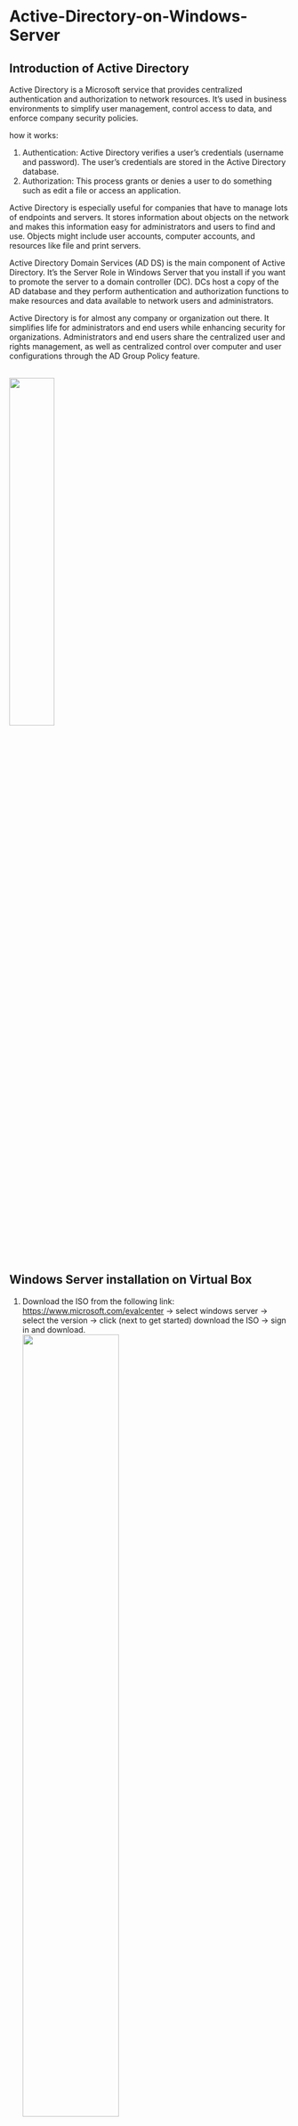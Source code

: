 # Active-Directory-on-Windows-Server

## Introduction of Active Directory
Active Directory is a Microsoft service that provides centralized authentication and authorization to network resources. It’s used in business environments to simplify user management, control access to data, and enforce company security policies.

how it works:
1) Authentication: Active Directory verifies a user’s credentials (username and password). The user’s credentials are stored in the Active Directory database.
2) Authorization: This process grants or denies a user to do something such as edit a file or access an application.

Active Directory is especially useful for companies that have to manage lots of endpoints and servers. It stores information about objects on the network and makes this information easy for administrators and users to find and use. Objects might include user accounts, computer accounts, and resources like file and print servers.

Active Directory Domain Services (AD DS) is the main component of Active Directory. It’s the Server Role in Windows Server that you install if you want to promote the server to a domain controller (DC). DCs host a copy of the AD database and they perform authentication and authorization functions to make resources and data available to network users and administrators.

Active Directory is for almost any company or organization out there. It simplifies life for administrators and end users while enhancing security for organizations. Administrators and end users share the centralized user and rights management, as well as centralized control over computer and user configurations through the AD Group Policy feature.

<br><img src="./Photos/ad.png" width=40% height="./Photos/auto"><br><br>

## Windows Server installation on Virtual Box

1) Download the ISO from the following link: https://www.microsoft.com/evalcenter  -> select windows server -> select the version -> click (next to get started) download the ISO -> sign in and download.
<br><img src="./Photos/down1.png" width=60% height="./Photos/auto"><br><br>
2) Download Virtual Box and install the OS.


## Configure some settings before installing Active Directory
After installing the O.S. We need configure these settings:

 - Activate windows (start -> control panel -> system and security -> system -> check windows status, if activeted -> ok, else -> click on active windows)
 - Rename the computer name to RTS-DC1 (server manager -> local server -> click on computer name and rename it)
 - Change the network to internal (DEVICES -> NETWORK SETTINGS-> select INTERNAL NETWORK)
 - Set a static IP address (Network and Internet -> Network Connections -> right click on ethernet properties -> double click on tcp ipv4 -> and set up an static ip address 192.168.1.250 -> subnet 255.255.255.0 and dns server 192.168.1.250)
 - Mouse integration (in alto di virtual box -> mouse integration)
 - To Unlock the windows server (insert -> ctrl+alt+del)

Check your configuration in local server
<br><img src="./Photos/setting1.png" width=60% height="./Photos/auto"><br><br>



## Active Directory Overview e Terminology
 - Domain -> collection of objects (users acc,computers acc, groups… and more)
 - Domain Controller -> server with the active directory installed)
 - Tree -> collection of a domains
 - Forest -> collection of trees
 - Global Catalog -> it’s a central repository containing a subset of attributes of all objects in the AD forest.
 - DNS -> resolve a name to ip address


## Methods to install Active Directory 
 - Powershell (install windows feature AD Domain Services and ADDSDomainController)
 - Server Manager (Add roles and features)
 - DCPromo /Unattend: <path> (with a file, minimize errors)


## Active Directory installation
To install AD go to: manage -> add roles and features
<br><img src="./Photos/i1.png" width=60% height="./Photos/auto"><br><br>
<br><img src="./Photos/i2.png" width=60% height="./Photos/auto"><br><br>
<br><img src="./Photos/i3.png" width=60% height="./Photos/auto"><br><br>
<br><img src="./Photos/i4.png" width=60% height="./Photos/auto"><br><br>

Click next until install.

### Domain Controller Promotion
After installation will pop up a warning 
<br><img src="./Photos/warning1.png" width=60% height="./Photos/auto"><br><br>
Click on Promote (it will promote the server in domain controller)
Follow the images below:
<br><img src="./Photos/d1.png" width=60% height="./Photos/auto"><br><br>
<br><img src="./Photos/d2.png" width=60% height="./Photos/auto"><br><br>
<br><img src="./Photos/d3.png" width=60% height="./Photos/auto"><br><br>
In the first installation it will install the dns, so let uncheck if first installation.
<br><img src="./Photos/d4.png" width=60% height="./Photos/auto"><br><br>
<br><img src="./Photos/d5.png" width=60% height="./Photos/auto"><br><br>
<br><img src="./Photos/d6.png" width=60% height="./Photos/auto"><br><br>
Click next until finish and reboot the system.

### Verify your installation
You can see in your log screen your domain.
<br><img src="./Photos/v1.png" width=60% height="./Photos/auto"><br><br>
first check to do:
server manager -> Tools -> Active Directory Users and Computers -> it's present the domain RTS.LOCAL.
<br><img src="./Photos/v2.png" width=60% height="./Photos/auto"><br><br>
second check to do:
server manager -> Tools -> DNS -> forward lookup zones -> expand _msdcs.rts.local -> check if the Kerberos and LDAP services are present.
<br><img src="./Photos/v3.png" width=60% height="./Photos/auto"><br><br>

We can check the installation with some commands:
 - get-WindowsFeature
 - get-windowsfeature -name rsat
 - get-windowsfeature -name rsat*

We could install AD also with powershell commands 
 - install-windowsFeature ad-domain-services
 - install-ADDSDomain -DomainName rts.local -SiteName default-first-site-name -InstallDns
 - install-windowsfeature rsat-role-tools

## Tools
Brief description of main tools:

 - Active Directory Users and Computers (ADUC): This is a Microsoft Management Console (MMC) snap-in that provides a graphical user interface for administrators to manage objects such as users, groups, and computers within their Active Directory domains. It allows administrators to create and manage AD objects, such as users, computers, groups, and contacts, along with their attributes.
 - Active Directory Administrative Center (ADAC): This is a tool provided by Microsoft that helps admins perform typical AD actions. It includes management features for Active Directory Recycle Bin, Fine-Grained Password Policy, and Windows PowerShell History Viewer.
 - Active Directory module for Windows PowerShell: This is a PowerShell module that consolidates a group of cmdlets. You can use these cmdlets to manage your Active Directory domains, Active Directory Lightweight Directory Services (AD LDS) configuration sets, and Active Directory Database Mounting Tool instances in a single, self-contained package.
 - Active Directory Sites and Services: This is a Microsoft Management Console (MMC) snap-in that provides a graphical user interface for administrators to manage the relationship between Domain Controllers, sites, and services within an Active Directory forest. It is used for managing organizations that have branches spread across different geographical locations but fall under the same domain.
 - Active Directory Domains and Trusts: This is a tool used to manage trust relationships between domains within an Active Directory forest. Trust relationships enable access to resources and can be either one-way or two-way.
 - Active Directory Schema: This is a blueprint that describes the rules about the type of objects that can be stored in the AD as well as the attributes related to these objects. The schema defines the content, and the structure of the object classes, and the object attributes used to create an object.

## Active Directory Schema
The schema defines which objects you can create and also defines its attributes. So if you define a user object, you also define its attributes.
 - object classes (user, computer, group, etc.)
 - attributes (tel. number, address, name, etc.)

### Schema Access
Add the schema access
Open run (windows +R) and write: regsvr32 schmmgmt.dll
<br><img src="./Photos/sch1.png" width=60% height="./Photos/auto"><br><br>

Now Open run (windows +R) and write: mmc -> file -> add/remove snap-ins -> select Active Directory Schema -> Ok
<br><img src="./Photos/sch2.png" width=60% height="./Photos/auto"><br><br>
To decide who is the schema master among the various domain controllers -> right click on the Active Directory Schema folder -> Operations Master -> change master schema .
<br><img src="./Photos/sch3.png" width=60% height="./Photos/auto"><br><br>

### Modifying the Schema
run -> mmc -> file- > add or remove snap-ins-> add active directory schema-> on attributes -> right click and create new attributes -> you cannot delete an attribute, you can only disable it.
<br><img src="./Photos/sch4.png" width=60% height="./Photos/auto"><br><br>
Check the new attributes on user -> properties-> on attributes -> to link it to the classes -> add it.


## Global Catalog
The global catalog records a partial list of attributes of all domains in the forest, supporting queries on resources in other domains in the forest. If there are domains in the same forest that want to talk to each other, they need this global catalog server to get the various information.

### Configuring the Global Catalog
tools -> active directory sites and services
<br><img src="./Photos/glo1.png" width=60% height="./Photos/auto"><br><br>


## Add Computer Account to a domain
on Active Directory users and computers you can create the user acc.
<br><img src="./Photos/add1.png" width=60% height="./Photos/auto"><br><br>
<br><img src="./Photos/add2.png" width=60% height="./Photos/auto"><br><br>
<br><img src="./Photos/add3.png" width=60% height="./Photos/auto"><br><br>

add the computer of User1 to the domain :
System -> change settings -> member of "insert the domain"

### Verify the computer acc
on active directory users and computer check the user in computers folder.












<br> <br>
# Author
<b>Xiao Li Savio Feng</b>
